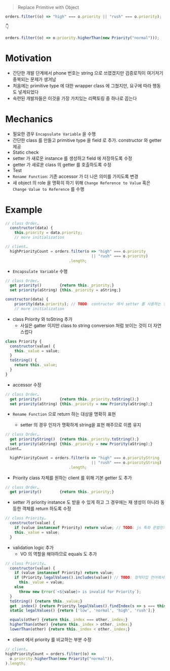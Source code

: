 > Replace Primitive with Object

```js
orders.filter((o) => "high" === o.priority || "rush" === o.priority);
```

👇

```js
orders.filter((o) => o.priority.higherThan(new Priority("normal")));
```

# Motivation

- 간단한 개발 단계에서 phone 번호는 string 으로 쓰였겠지만 검증로직이 여기저기 중복되는 문제가 생겨남
- 처음에는 primitive type 에 대한 wrapper class 에 그쳤지만, 요구에 따라 행동도 넣게되었다
- 숙련된 개발자들은 이것을 가장 가치있는 리팩토링 중 하나로 꼽는다

# Mechanics

- 필요한 경우 `Encapsulate Variable` 을 수행
- 간단한 class 를 만들고 primitive type 을 field 로 추가. constructor 와 getter 제공
- Static check
- setter 가 새로운 instance 를 생성하고 field 에 저장하도록 수정
- getter 가 새로운 class 의 getter 를 호출하도록 수정
- Test
- `Rename Function`: 기존 accessor 가 더 나은 의미를 가지도록 변경
- 새 object 의 role 을 명확히 하기 위해 `Change Reference to Value` 혹은 `Change Value to Reference` 를 수행

# Example

```js
// class Order…
  constructor(data) {
    this.priority = data.priority;
    // more initialization

// client…
  highPriorityCount = orders.filter(o => "high" === o.priority
                                      || "rush" === o.priority)
                            .length;

```

- `Encapsulate Variable` 수행

```js
// class Order…
  get priority()        {return this._priority;}
  set priority(aString) {this._priority = aString;}

constructor(data) {
    priority(data.priority); // TODO: contructor 에서 setter 를 사용하는 것이 일반적인 사례인가?
    // more initialization
```

- class Priority 와 toString 추가
  - 사실은 gatter 이지만 class to string conversion 처럼 보이는 것이 더 자연스럽다

```js
class Priority {
  constructor(value) {
    this._value = value;
  }
  toString() {
    return this._value;
  }
}
```

- accessor 수정

```js
// class Order…
  get priority()        {return this._priority.toString();}
  set priority(aString) {this._priority = new Priority(aString);}
```

- `Rename Function` 으로 return 하는 대상을 명확히 표현

  - setter 의 경우 인자가 명확하게 string을 표현 해주므로 이름 유지

```js
// class Order…
  get priorityString()  {return this._priority.toString();}
  set priority(aString) {this._priority = new Priority(aString);}
client…

  highPriorityCount = orders.filter(o => "high" === o.priorityString
                                      || "rush" === o.priorityString)
                            .length;
```

- Priority class 자체를 원하는 client 를 위해 기본 getter 도 추가

```js
// class Order…
  get priority()        {return this._priority;}
```

- setter 가 priority instance 도 받을 수 있게 하고 그 경우에는 재 생성이 아니라 동등한 객체를 return 하도록 수정

```js
// class Priority…
  constructor(value) {
    if (value instanceof Priority) return value; // TODO: js 특화 문법인가?  java 의 constructor 는 return type 이 없다 => static factory method 로 대체 가능?
    this._value = value;
  }

```

- validation logic 추가
  - VO 의 역할을 해야하므로 equals 도 추가

```js
// class Priority…
  constructor(value) {
    if (value instanceof Priority) return value;
    if (Priority.legalValues().includes(value)) // TODO: 정적타입 언어에서는 전혀 불필요한 validation 인가?
      this._value = value;
    else
      throw new Error(`<${value}> is invalid for Priority`);
  }
  toString() {return this._value;}
  get _index() {return Priority.legalValues().findIndex(s => s === this._value);}
  static legalValues() {return ['low', 'normal', 'high', 'rush'];}

  equals(other) {return this._index === other._index;}
  higherThan(other) {return this._index > other._index;}
  lowerThan(other) {return this._index < other._index;}
```

- client 에서 priority 를 비교하는 부분 수정

```js
// client…
highPriorityCount = orders.filter((o) =>
  o.priority.higherThan(new Priority("normal")),
).length;
```
